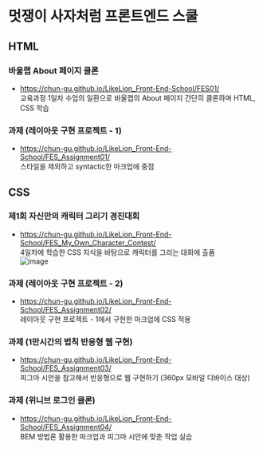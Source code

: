 # 멋쟁이 사자처럼 프론트엔드 스쿨
## HTML
### 바울랩 About 페이지 클론
* https://chun-gu.github.io/LikeLion_Front-End-School/FES01/   
교육과정 1일차 수업의 일환으로 바울랩의 About 페이지 간단히 클론하며 HTML, CSS 학습

### 과제 (레이아웃 구현 프로젝트 - 1)
* https://chun-gu.github.io/LikeLion_Front-End-School/FES_Assignment01/   
스타일을 제외하고 syntactic한 마크업에 중점

## CSS
### 제1회 자신만의 캐릭터 그리기 경진대회
* https://chun-gu.github.io/LikeLion_Front-End-School/FES_My_Own_Character_Contest/   
4일차에 학습한 CSS 지식을 바탕으로 캐릭터를 그리는 대회에 출품   
![image](https://user-images.githubusercontent.com/60649092/140461029-1fb27e4a-a7e0-43f8-b96e-d5c91c701c57.png)

### 과제 (레이아웃 구현 프로젝트 - 2)
* https://chun-gu.github.io/LikeLion_Front-End-School/FES_Assignment02/   
레이아웃 구현 프로젝트 - 1에서 구현한 마크업에 CSS 적용

### 과제 (1만시간의 법칙 반응형 웹 구현)
* https://chun-gu.github.io/LikeLion_Front-End-School/FES_Assignment03/   
피그마 시안을 참고해서 반응형으로 웹 구현하기 (360px 모바일 디바이스 대상)

### 과제 (위니브 로그인 클론)
* https://chun-gu.github.io/LikeLion_Front-End-School/FES_Assignment04/   
BEM 방법론 활용한 마크업과 피그마 시안에 맞춘 작업 실습
